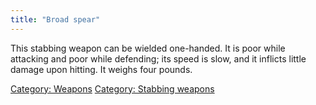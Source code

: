 ```yaml
---
title: "Broad spear"
---
```


This stabbing weapon can be wielded one-handed. It is poor while
attacking and poor while defending; its speed is slow, and it inflicts
little damage upon hitting. It weighs four pounds.

[Category: Weapons](Category:_Weapons "wikilink") [Category: Stabbing
weapons](Category:_Stabbing_weapons "wikilink")